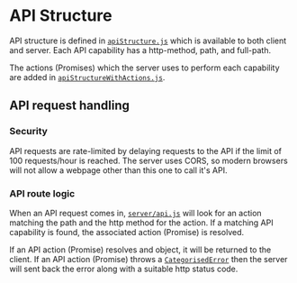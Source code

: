 # API Structure

API structure is defined in [`apiStructure.js`](https://github.com/georgegillams/webapp-boilerplate/blob/main/helpers/common/apiStructure.js) which is available to both client and server. Each API capability has a http-method, path, and full-path.

The actions (Promises) which the server uses to perform each capability are added in [`apiStructureWithActions.js`](https://github.com/georgegillams/webapp-boilerplate/blob/main/server/api/actions/common/apiStructureWithActions.js).

## API request handling

### Security

API requests are rate-limited by delaying requests to the API if the limit of 100 requests/hour is reached.
The server uses CORS, so modern browsers will not allow a webpage other than this one to call it's API.

### API route logic

When an API request comes in, [`server/api.js`](https://github.com/georgegillams/webapp-boilerplate/blob/main/server/api.js) will look for an action matching the path and the http method for the action. If a matching API capability is found, the associated action (Promise) is resolved.

If an API action (Promise) resolves and object, it will be returned to the client. If an API action (Promise) throws a [`CategorisedError`](https://github.com/georgegillams/webapp-boilerplate/blob/main/server/utils/common/errors.js) then the server will sent back the error along with a suitable http status code.
